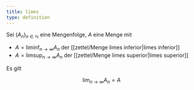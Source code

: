 ```yaml
---
title: limes
type: definition
---
```


Sei $(A_n)_{n \in \mathbb{N}}$ eine Mengenfolge, $A$ eine Menge mit
- $A = \liminf_{n \to \infty} A_n$ der [[zettel/Menge limes inferior|limes inferior]]
- $A = \limsup_{n \to \infty} A_n$ der [[zettel/Menge limes superior|limes superior]]

Es gilt

$$
	\lim_{n \to \infty} A_n = A
$$